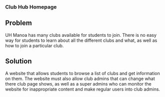 ### Club Hub Homepage

## Problem

UH Manoa has many clubs available for students to join. There is no easy way for students to learn about all the different clubs and what, as well as how to join a particular club.

## Solution

A website that allows students to browse a list of clubs and get information on them. The website must also allow club admins that can change what there club page shows, as well as a super admins who can monitor the website for inappropriate content and make regular users into club admins.

